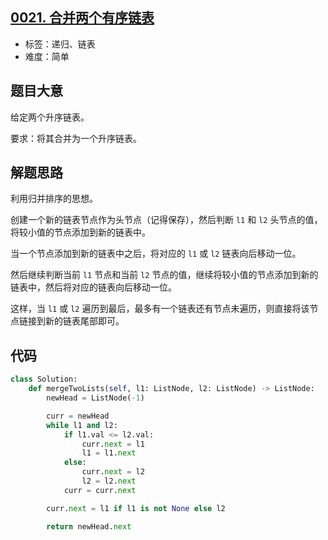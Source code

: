 ## [0021. 合并两个有序链表](https://leetcode-cn.com/problems/merge-two-sorted-lists/)

- 标签：递归、链表
- 难度：简单

## 题目大意

给定两个升序链表。

要求：将其合并为一个升序链表。

## 解题思路

利用归并排序的思想。

创建一个新的链表节点作为头节点（记得保存），然后判断 `l1` 和 `l2` 头节点的值，将较小值的节点添加到新的链表中。

当一个节点添加到新的链表中之后，将对应的 `l1` 或 `l2` 链表向后移动一位。

然后继续判断当前 `l1` 节点和当前 `l2` 节点的值，继续将较小值的节点添加到新的链表中，然后将对应的链表向后移动一位。

这样，当 `l1` 或 `l2` 遍历到最后，最多有一个链表还有节点未遍历，则直接将该节点链接到新的链表尾部即可。

## 代码

```Python
class Solution:
    def mergeTwoLists(self, l1: ListNode, l2: ListNode) -> ListNode:
        newHead = ListNode(-1)

        curr = newHead
        while l1 and l2:
            if l1.val <= l2.val:
                curr.next = l1
                l1 = l1.next
            else:
                curr.next = l2
                l2 = l2.next
            curr = curr.next

        curr.next = l1 if l1 is not None else l2

        return newHead.next
```

